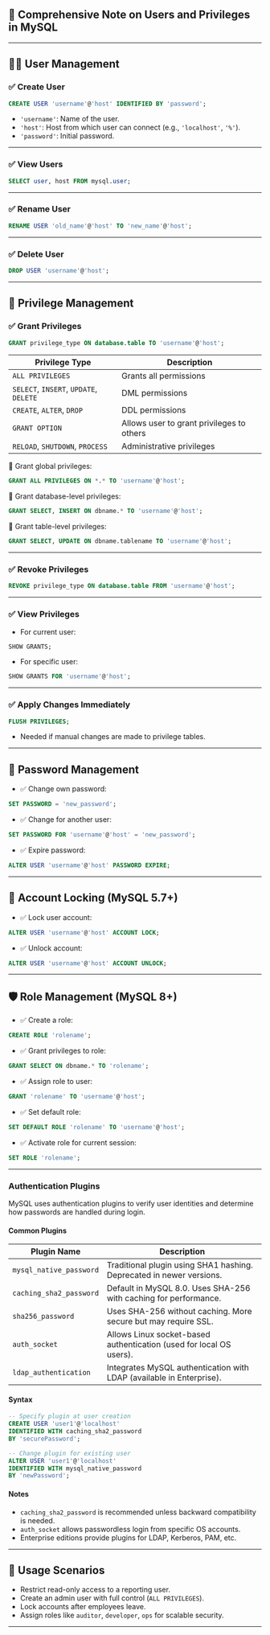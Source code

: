 ## 🧾 Comprehensive Note on **Users and Privileges** in MySQL

---

## 🧑‍💼 User Management

### ✅ Create User

```sql
CREATE USER 'username'@'host' IDENTIFIED BY 'password';
```

* `'username'`: Name of the user.
* `'host'`: Host from which user can connect (e.g., `'localhost'`, `'%'`).
* `'password'`: Initial password.

---

### ✅ View Users

```sql
SELECT user, host FROM mysql.user;
```

---

### ✅ Rename User

```sql
RENAME USER 'old_name'@'host' TO 'new_name'@'host';
```

---

### ✅ Delete User

```sql
DROP USER 'username'@'host';
```

---

## 🔐 Privilege Management

### ✅ Grant Privileges

```sql
GRANT privilege_type ON database.table TO 'username'@'host';
```

| Privilege Type                         | Description                               |
| -------------------------------------- | ----------------------------------------- |
| `ALL PRIVILEGES`                       | Grants all permissions                    |
| `SELECT`, `INSERT`, `UPDATE`, `DELETE` | DML permissions                           |
| `CREATE`, `ALTER`, `DROP`              | DDL permissions                           |
| `GRANT OPTION`                         | Allows user to grant privileges to others |
| `RELOAD`, `SHUTDOWN`, `PROCESS`        | Administrative privileges                 |

🔸 Grant global privileges:

```sql
GRANT ALL PRIVILEGES ON *.* TO 'username'@'host';
```

🔸 Grant database-level privileges:

```sql
GRANT SELECT, INSERT ON dbname.* TO 'username'@'host';
```

🔸 Grant table-level privileges:

```sql
GRANT SELECT, UPDATE ON dbname.tablename TO 'username'@'host';
```

---

### ✅ Revoke Privileges

```sql
REVOKE privilege_type ON database.table FROM 'username'@'host';
```

---

### ✅ View Privileges

* For current user:

```sql
SHOW GRANTS;
```

* For specific user:

```sql
SHOW GRANTS FOR 'username'@'host';
```

---

### ✅ Apply Changes Immediately

```sql
FLUSH PRIVILEGES;
```

* Needed if manual changes are made to privilege tables.

---

## 🔄 Password Management

* ✅ Change own password:

```sql
SET PASSWORD = 'new_password';
```

* ✅ Change for another user:

```sql
SET PASSWORD FOR 'username'@'host' = 'new_password';
```

* ✅ Expire password:

```sql
ALTER USER 'username'@'host' PASSWORD EXPIRE;
```

---

## 🔐 Account Locking (MySQL 5.7+)

* ✅ Lock user account:

```sql
ALTER USER 'username'@'host' ACCOUNT LOCK;
```

* ✅ Unlock account:

```sql
ALTER USER 'username'@'host' ACCOUNT UNLOCK;
```

---

## 🛡️ Role Management (MySQL 8+)

* ✅ Create a role:

```sql
CREATE ROLE 'rolename';
```

* ✅ Grant privileges to role:

```sql
GRANT SELECT ON dbname.* TO 'rolename';
```

* ✅ Assign role to user:

```sql
GRANT 'rolename' TO 'username'@'host';
```

* ✅ Set default role:

```sql
SET DEFAULT ROLE 'rolename' TO 'username'@'host';
```

* ✅ Activate role for current session:

```sql
SET ROLE 'rolename';
```

---

### Authentication Plugins

MySQL uses authentication plugins to verify user identities and determine how passwords are handled during login.

#### Common Plugins

| Plugin Name             | Description                                                          |
| ----------------------- | -------------------------------------------------------------------- |
| `mysql_native_password` | Traditional plugin using SHA1 hashing. Deprecated in newer versions. |
| `caching_sha2_password` | Default in MySQL 8.0. Uses SHA-256 with caching for performance.     |
| `sha256_password`       | Uses SHA-256 without caching. More secure but may require SSL.       |
| `auth_socket`           | Allows Linux socket-based authentication (used for local OS users).  |
| `ldap_authentication`   | Integrates MySQL authentication with LDAP (available in Enterprise). |

#### Syntax

```sql
-- Specify plugin at user creation
CREATE USER 'user1'@'localhost'
IDENTIFIED WITH caching_sha2_password
BY 'securePassword';

-- Change plugin for existing user
ALTER USER 'user1'@'localhost'
IDENTIFIED WITH mysql_native_password
BY 'newPassword';
```

#### Notes

* `caching_sha2_password` is recommended unless backward compatibility is needed.
* `auth_socket` allows passwordless login from specific OS accounts.
* Enterprise editions provide plugins for LDAP, Kerberos, PAM, etc.

---

## 🧪 Usage Scenarios

* Restrict read-only access to a reporting user.
* Create an admin user with full control (`ALL PRIVILEGES`).
* Lock accounts after employees leave.
* Assign roles like `auditor`, `developer`, `ops` for scalable security.

---

